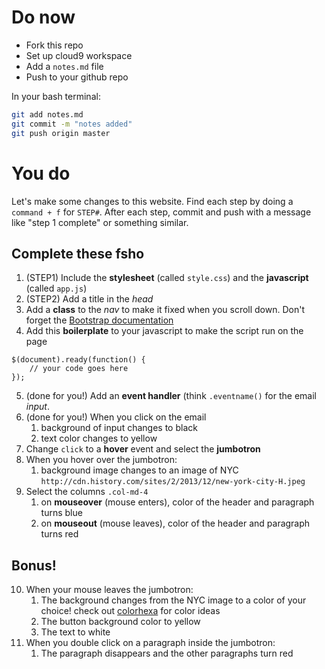 # Do now
* Fork this repo
* Set up cloud9 workspace
* Add a `notes.md` file
* Push to your github repo

In your bash terminal:
```bash
git add notes.md
git commit -m "notes added"
git push origin master
```


# You do
Let's make some changes to this website. Find each step by doing a `command + f` for `STEP#`. After each step, commit and push with a message like "step 1 complete" or something similar.


## Complete these fsho

1. (STEP1) Include the **stylesheet** (called `style.css`) and the **javascript** (called `app.js`)
2. (STEP2) Add a title in the _head_
3. Add a **class** to the _nav_ to make it fixed when you scroll down. Don't forget the [Bootstrap documentation](http://getbootstrap.com/components/)
4. Add this **boilerplate** to your javascript to make the script run on the page 
```
$(document).ready(function() {
    // your code goes here 
});
```
5. (done for you!) Add an **event handler** (think `.eventname()` for the email _input_.
6. (done for you!) When you click on the email
    1. background of input changes to black
    2. text color changes to yellow
7. Change `click` to a **hover** event and select the __jumbotron__
8. When you hover over the jumbotron:
    1. background image changes to an image of NYC `http://cdn.history.com/sites/2/2013/12/new-york-city-H.jpeg`
9. Select the columns `.col-md-4`
    1. on **mouseover** (mouse enters), color of the header and paragraph turns blue
    2. on **mouseout** (mouse leaves), color of the header and paragraph turns red

## Bonus!

10. When your mouse leaves the jumbotron:
    1. The background changes from the NYC image to a color of your choice! check out [colorhexa](http://www.colorhexa.com/) for color ideas
    2. The button background color to yellow
    3. The text to white
11. When you double click on a paragraph inside the jumbotron:
    1. The paragraph disappears and the other paragraphs turn red